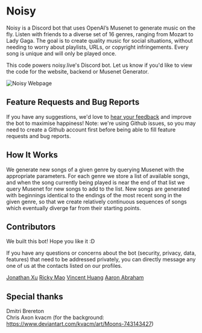 # Noisy
Noisy is a Discord bot that uses OpenAI’s Musenet to generate music on the fly. Listen with friends to a diverse set of 16 genres, ranging from Mozart to Lady Gaga. The goal is to create quality music for social situations, without needing to worry about playlists, URLs, or copyright infringements. Every song is unique and will only be played once.

This code powers noisy.live's Discord bot. Let us know if you'd like to view the code for the website, backend or Musenet Generator.

![Noisy Webpage](https://i.ibb.co/mvp2BF3/pog.png)

## Feature Requests and Bug Reports
If you have any suggestions, we'd love to [hear your feedback](https://github.com/JonathanXu1/noisy-bot/issues/new/choose) and improve the bot to maximise happiness! Note: we're using Github issues, so you may need to create a Github account first before being able to fill feature requests and bug reports.

## How It Works

We generate new songs of a given genre by querying Musenet with the appropriate parameters. For each genre we store a list of available songs, and when the song currently being played is near the end of that list we query Musenet for new songs to add to the list. New songs are generated with beginnings identical to the endings of the most recent song in the given genre, so that we create relatively continuous sequences of songs which eventually diverge far from their starting points.

## Contributors

We built this bot! Hope you like it :D

If you have any questions or concerns about the bot (security, privacy, data, features) that need to be addressed privately, you can directly message any one of us at the contacts listed on our profiles.

[Jonathan Xu](https://github.com/JonathanXu1)
[Ricky Mao](https://github.com/rickrm)
[Vincent Huang](https://github.com/vincenthuang75025)
[Aaron Abraham](https://github.com/aaronabraham311)

## Special thanks
Dmitri Brereton  
Chris Axon
kvacm (for the background: https://www.deviantart.com/kvacm/art/Moons-743143427)

<!-- ## Local development

When running locally, make sure that the Heroku instance (production) is not running:

```
heroku ps:scale worker=0 -a noisy-bot
```

Now you can run the bot locally. To do so, you need to get the `.env` file from one of the project contributors. After, you can run the bot locally and it will be live on localhost:3002. The env file contains the bot token for Noisy-test. The token for production Noisy is on Heroku, and it is used by builds to Github master branch.

```
yarn
heroku local
```

Remember to bring the Heroku worker instance back up after local development:

```
heroku ps:scale worker=1 -a noisy-bot
``` -->
